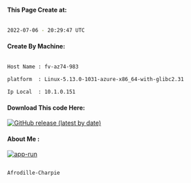 
   
#### This Page Create at:

```bash

2022-07-06 - 20:29:47 UTC

```

#### Create By Machine:

```bash

Host Name : fv-az74-983

platform  : Linux-5.13.0-1031-azure-x86_64-with-glibc2.31

Ip Local  : 10.1.0.151

```
#### Download This code Here:

[![GitHub release (latest by date)](https://img.shields.io/github/v/release/Afrodille-Charpie/App-Run-1?style=for-the-badge&label=Download)](https://github.com/Afrodille-Charpie/App-Run-1/releases) 

</p> 

#### About Me :

[![app-run](https://github.com/Afrodille-Charpie/App-Run-1/actions/workflows/app-run.yml/badge.svg)](https://github.com/Afrodille-Charpie/App-Run-1/actions/workflows/app-run.yml)

```bash

Afrodille-Charpie

```

